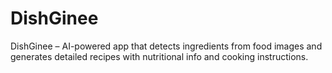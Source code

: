 # DishGinee
DishGinee – AI-powered app that detects ingredients from food images and generates detailed recipes with nutritional info and cooking instructions.
